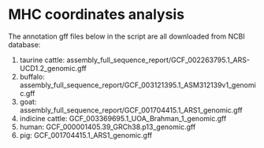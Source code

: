 # MHC coordinates analysis
The annotation gff files below in the script are all downloaded from NCBI database:
1. taurine cattle: assembly_full_sequence_report/GCF_002263795.1_ARS-UCD1.2_genomic.gff
2. buffalo: assembly_full_sequence_report/GCF_003121395.1_ASM312139v1_genomic.gff
3. goat: assembly_full_sequence_report/GCF_001704415.1_ARS1_genomic.gff
4. indicine cattle: GCF_003369695.1_UOA_Brahman_1_genomic.gff
5. human: GCF_000001405.39_GRCh38.p13_genomic.gff
6. pig: GCF_001704415.1_ARS1_genomic.gff
